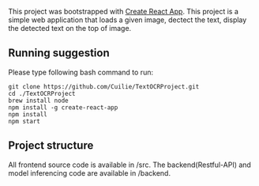 This project was bootstrapped with [Create React App](https://github.com/facebook/create-react-app).
This project is a simple web application that loads a given image, dectect the text, display the detected text on the top of image.

## Running suggestion
Please type following bash command to run:
```
git clone https://github.com/Cuilie/TextOCRProject.git
cd ./TextOCRProject
brew install node
npm install -g create-react-app
npm install
npm start
```
## Project structure
All frontend source code is available in /src.
The backend(Restful-API) and model inferencing code are available in /backend.
